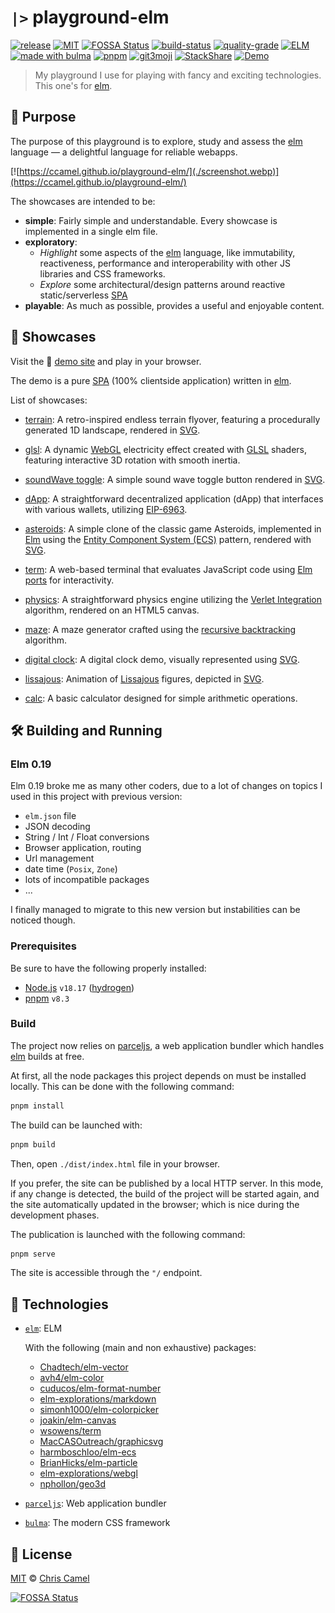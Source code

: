 # `|>` playground-elm

[![release](https://img.shields.io/github/release/ccamel/playground-elm.svg?style=flat)](https://github.com/ccamel/playground-elm/releases)
[![MIT](https://img.shields.io/badge/licence-MIT-lightgrey.svg?style=flat)](https://tldrlegal.com/license/mit-license)
[![FOSSA Status](https://app.fossa.io/api/projects/git%2Bgithub.com%2Fccamel%2Fplayground-elm.svg?type=shield)](https://app.fossa.io/projects/git%2Bgithub.com%2Fccamel%2Fplayground-elm?ref=badge_shield)
[![build-status](https://github.com/ccamel/playground-elm/actions/workflows/build.yml/badge.svg)](https://github.com/ccamel/playground-elm/actions/workflows/build.yml)
[![quality-grade](https://app.codacy.com/project/badge/Grade/05944c94318b4da3b8f438f8d441d869)](https://app.codacy.com/gh/ccamel/playground-elm/dashboard?branch=main)
[![ELM](https://img.shields.io/badge/elm-0.19.1-blue.svg?style=flat&logo=elm)](http://elm-lang.org/)
<a href="https://bulma.io/"><img height=20px src="https://bulma.io/assets/images/made-with-bulma.png" alt="made with bulma"></a>
[![pnpm](https://img.shields.io/badge/pnpm-%234a4a4a.svg?style=flat&logo=pnpm&logoColor=f69220)](https://pnpm.io)
[![git3moji](https://img.shields.io/badge/gitmoji-%20😜%20😍-FFDD67.svg?style=flat-square)](https://gitmoji.carloscuesta.me)
[![StackShare](https://img.shields.io/badge/tech-stack-0690fa.svg?style=flat&logo=stackshare)](https://stackshare.io/ccamel/playground-elm)
[![Demo](https://img.shields.io/badge/play-demo!-b30059.svg?style=flat)](https://ccamel.github.io/playground-elm/)

> My playground I use for playing with fancy and exciting technologies. This one's for [elm][].

## 🎯 Purpose

The purpose of this playground is to explore, study and assess the [elm][] language — a delightful language for reliable
webapps.

[![https://ccamel.github.io/playground-elm/](./screenshot.webp)](https://ccamel.github.io/playground-elm/)

The showcases are intended to be:

- **simple**: Fairly simple and understandable. Every showcase is implemented in a single elm file.
- **exploratory**:
  - _Highlight_ some aspects of the [elm][] language, like immutability, reactiveness, performance and interoperability
    with other JS libraries and CSS frameworks.
  - _Explore_ some architectural/design patterns around reactive static/serverless [SPA][]
- **playable**: As much as possible, provides a useful and enjoyable content.

## 🍿 Showcases

Visit the :small_blue_diamond: [demo site](https://ccamel.github.io/playground-elm/) and play in your browser.

The demo is a pure [SPA][] (100% clientside application) written in [elm][].

List of showcases:

- [terrain](https://ccamel.github.io/playground-elm/#terrain): A retro-inspired endless terrain flyover, featuring a procedurally generated 1D landscape, rendered in [SVG](https://en.wikipedia.org/wiki/Scalable_Vector_Graphics).

- [glsl](https://ccamel.github.io/playground-elm/#glsl): A dynamic [WebGL](https://www.khronos.org/webgl/) electricity effect created with [GLSL](https://en.wikipedia.org/wiki/OpenGL_Shading_Language) shaders, featuring interactive 3D rotation with smooth inertia.

- [soundWave toggle](https://ccamel.github.io/playground-elm/#sound-wave-toggle): A simple sound wave toggle button
  rendered in [SVG](https://en.wikipedia.org/wiki/Scalable_Vector_Graphics).

- [dApp](https://ccamel.github.io/playground-elm/#dapp): A straightforward decentralized application (dApp) that
  interfaces with various wallets, utilizing [EIP-6963](https://eips.ethereum.org/EIPS/eip-6963).

- [asteroids](https://ccamel.github.io/playground-elm/#asteroids): A simple clone of the classic game Asteroids,
  implemented in [Elm][] using the
  [Entity Component System (ECS)](https://en.wikipedia.org/wiki/Entity_component_system) pattern, rendered with
  [SVG](https://en.wikipedia.org/wiki/Scalable_Vector_Graphics).

- [term](https://ccamel.github.io/playground-elm/#term): A web-based terminal that evaluates JavaScript code using
  [Elm ports](https://guide.elm-lang.org/interop/ports.html) for interactivity.

- [physics](https://ccamel.github.io/playground-elm/#physics-engine): A straightforward physics engine utilizing the
  [Verlet Integration](https://en.wikipedia.org/wiki/Verlet_integration) algorithm, rendered on an HTML5 canvas.

- [maze](https://ccamel.github.io/playground-elm/#maze): A maze generator crafted using the
  [recursive backtracking](https://en.wikipedia.org/wiki/Maze_generation_algorithm#Recursive_backtracker) algorithm.

- [digital clock](https://ccamel.github.io/playground-elm/#digital-clock): A digital clock demo, visually represented
  using [SVG](https://en.wikipedia.org/wiki/Scalable_Vector_Graphics).

- [lissajous](https://ccamel.github.io/playground-elm/#lissajous): Animation of
  [Lissajous](https://en.wikipedia.org/wiki/Lissajous_curve) figures, depicted in
  [SVG](https://en.wikipedia.org/wiki/Scalable_Vector_Graphics).

- [calc](https://ccamel.github.io/playground-elm/#calc): A basic calculator designed for simple arithmetic operations.

## 🛠 Building and Running

### Elm 0.19

Elm 0.19 broke me as many other coders, due to a lot of changes on topics I used in this project with previous version:

- `elm.json` file
- JSON decoding
- String / Int / Float conversions
- Browser application, routing
- Url management
- date time (`Posix`, `Zone`)
- lots of incompatible packages
- ...

I finally managed to migrate to this new version but instabilities can be noticed though.

### Prerequisites

Be sure to have the following properly installed:

- [Node.js](https://nodejs.org/ru/) `v18.17` ([hydrogen](https://nodejs.org/en/blog/release/v18.17.1/))
- [pnpm](https://pnpm.io/) `v8.3`

### Build

The project now relies on [parceljs][], a web application bundler which handles [elm][] builds at free.

At first, all the node packages this project depends on must be installed locally. This can be done with the following
command:

```bash
pnpm install
```

The build can be launched with:

```bash
pnpm build
```

Then, open `./dist/index.html` file in your browser.

If you prefer, the site can be published by a local HTTP server. In this mode, if any change is detected, the build of
the project will be started again, and the site automatically updated in the browser; which is nice during the
development phases.

The publication is launched with the following command:

```bash
pnpm serve
```

The site is accessible through the `"/` endpoint.

## 🔋 Technologies

- [`elm`](http://elm-lang.org/): ELM

  With the following (main and non exhaustive) packages:

  - [Chadtech/elm-vector](https://package.elm-lang.org/packages/Chadtech/elm-vector/latest/)
  - [avh4/elm-color](https://package.elm-lang.org/packages/avh4/elm-color/latest/)
  - [cuducos/elm-format-number](https://package.elm-lang.org/packages/cuducos/elm-format-number/latest/)
  - [elm-explorations/markdown](https://package.elm-lang.org/packages/elm-explorations/markdown/latest/)
  - [simonh1000/elm-colorpicker](https://package.elm-lang.org/packages/simonh1000/elm-colorpicker/latest/)
  - [joakin/elm-canvas](https://package.elm-lang.org/packages/joakin/elm-canvas/latest/)
  - [wsowens/term](https://package.elm-lang.org/packages/wsowens/term/latest/)
  - [MacCASOutreach/graphicsvg](https://package.elm-lang.org/packages/MacCASOutreach/graphicsvg/latest/)
  - [harmboschloo/elm-ecs](https://package.elm-lang.org/packages/harmboschloo/elm-ecs/latest/)
  - [BrianHicks/elm-particle](https://github.com/BrianHicks/elm-particle)
  - [elm-explorations/webgl](https://github.com/elm-explorations/webgl)
  - [nphollon/geo3d](https://github.com/nphollon/geo3d)

- [`parceljs`](https://parceljs.org/): Web application bundler
- [`bulma`](https://bulma.io/): The modern CSS framework

## 📜 License

[MIT][] © [Chris Camel][]

[![FOSSA Status](https://app.fossa.io/api/projects/git%2Bgithub.com%2Fccamel%2Fplayground-elm.svg?type=large)](https://app.fossa.io/projects/git%2Bgithub.com%2Fccamel%2Fplayground-elm?ref=badge_large)

[elm]: http://elm-lang.org/
[parceljs]: https://parceljs.org/
[spa]: https://en.wikipedia.org/wiki/Single-page_application
[chris camel]: https://github.com/ccamel
[mit]: https://tldrlegal.com/license/mit-license
